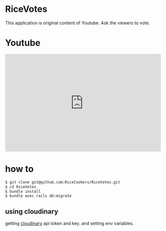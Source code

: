 # RiceVotes

This application is original content of Youtube.
Ask the viewers to vote.

# Youtube

<iframe width="100%" height="315" src="https://www.youtube.com/embed/PXxIwdJKNCI" frameborder="0" allow="autoplay; encrypted-media" allowfullscreen></iframe>

# how to

```sh
$ git clone git@github.com:RiceCookers/RiceVotes.git
$ cd RiceVotes
$ bundle install
$ bundle exec rails db:migrate
```

## using cloudinary

getting [cloudinary](https://cloudinary.com) api token and key.
and setting env variables.
